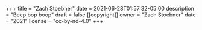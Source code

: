 +++
title = "Zach Stoebner"
date = 2021-06-28T01:57:32-05:00
description = "Beep bop boop"
draft = false
[[copyright]]
  owner = "Zach Stoebner"
  date = "2021"
  license = "cc-by-nd-4.0"
+++
